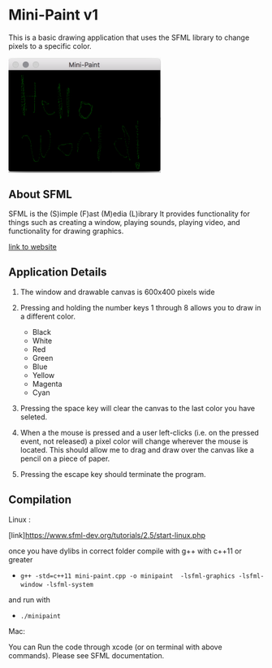 # Mini-Paint v1

This is a basic drawing application that uses the SFML library to change pixels to a specific color.

<img align="center" width="300px" src="./minipaint_example.png">

## About SFML
SFML is the (S)imple (F)ast (M)edia (L)ibrary
It provides functionality for things such as 
creating a window, playing sounds, playing video,
and functionality for drawing graphics.

[link to website](https://www.sfml-dev.org/)


 ## Application Details 

1. The window and drawable canvas is 600x400 pixels wide 


2. Pressing and holding the number keys 1 through 8 allows you to draw in a different color.
      - Black
      - White
      - Red
      - Green
      - Blue
      - Yellow
      - Magenta
      - Cyan

3. Pressing the space key will clear the canvas to the last color you have seleted.

4. When a the mouse is pressed and a user left-clicks (i.e. on the pressed event, not 
released) a pixel color will change wherever the mouse is located. This should allow me to drag and draw over the canvas like a pencil on a piece of paper.

5. Pressing the escape key should terminate the program.
 
 
 
 ## Compilation 
 
 Linux :
 
 [link]https://www.sfml-dev.org/tutorials/2.5/start-linux.php
 
 once you have dylibs in correct folder compile with 
 g++ with c++11 or greater
 
 * `g++ -std=c++11 mini-paint.cpp -o minipaint  -lsfml-graphics -lsfml-window -lsfml-system`
 
 and run with 
 * `./minipaint`
 
 Mac: 
 
 You can Run the code through xcode (or on terminal with above commands). Please see SFML documentation. 
 
 
